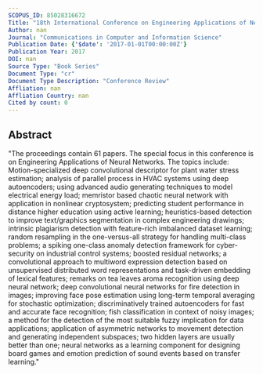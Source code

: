```yaml
---
SCOPUS_ID: 85028316672
Title: "18th International Conference on Engineering Applications of Neural Networks, EANN 2017"
Author: nan
Journal: "Communications in Computer and Information Science"
Publication Date: {'$date': '2017-01-01T00:00:00Z'}
Publication Year: 2017
DOI: nan
Source Type: "Book Series"
Document Type: "cr"
Document Type Description: "Conference Review"
Affliation: nan
Affliation Country: nan
Cited by count: 0
---
```


## Abstract
"The proceedings contain 61 papers. The special focus in this conference is on Engineering Applications of Neural Networks. The topics include: Motion-specialized deep convolutional descriptor for plant water stress estimation; analysis of parallel process in HVAC systems using deep autoencoders; using advanced audio generating techniques to model electrical energy load; memristor based chaotic neural network with application in nonlinear cryptosystem; predicting student performance in distance higher education using active learning; heuristics-based detection to improve text/graphics segmentation in complex engineering drawings; intrinsic plagiarism detection with feature-rich imbalanced dataset learning; random resampling in the one-versus-all strategy for handling multi-class problems; a spiking one-class anomaly detection framework for cyber-security on industrial control systems; boosted residual networks; a convolutional approach to multiword expression detection based on unsupervised distributed word representations and task-driven embedding of lexical features; remarks on tea leaves aroma recognition using deep neural network; deep convolutional neural networks for fire detection in images; improving face pose estimation using long-term temporal averaging for stochastic optimization; discriminatively trained autoencoders for fast and accurate face recognition; fish classification in context of noisy images; a method for the detection of the most suitable fuzzy implication for data applications; application of asymmetric networks to movement detection and generating independent subspaces; two hidden layers are usually better than one; neural networks as a learning component for designing board games and emotion prediction of sound events based on transfer learning."
